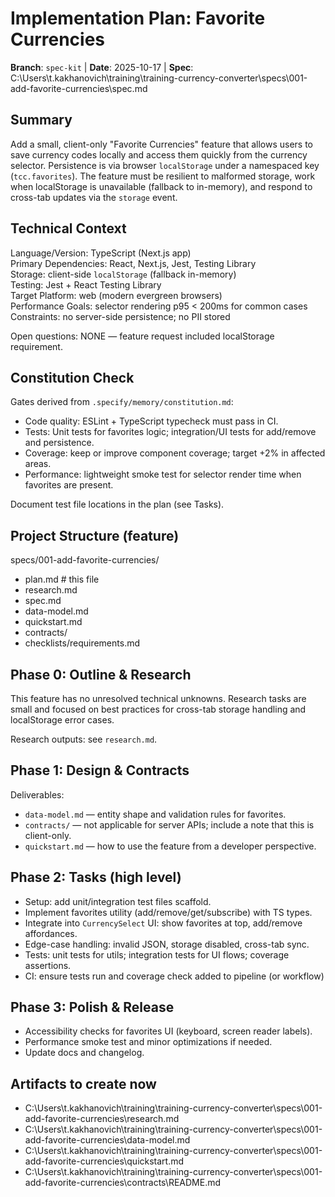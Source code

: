 # Implementation Plan: Favorite Currencies

**Branch**: `spec-kit` | **Date**: 2025-10-17 | **Spec**: C:\Users\t.kakhanovich\training\training-currency-converter\specs\001-add-favorite-currencies\spec.md

## Summary

Add a small, client-only "Favorite Currencies" feature that allows users to
save currency codes locally and access them quickly from the currency
selector. Persistence is via browser `localStorage` under a namespaced key
(`tcc.favorites`). The feature must be resilient to malformed storage, work
when localStorage is unavailable (fallback to in-memory), and respond to
cross-tab updates via the `storage` event.

## Technical Context

Language/Version: TypeScript (Next.js app)  
Primary Dependencies: React, Next.js, Jest, Testing Library  
Storage: client-side `localStorage` (fallback in-memory)  
Testing: Jest + React Testing Library  
Target Platform: web (modern evergreen browsers)  
Performance Goals: selector rendering p95 < 200ms for common cases  
Constraints: no server-side persistence; no PII stored  

Open questions: NONE — feature request included localStorage requirement.

## Constitution Check

Gates derived from `.specify/memory/constitution.md`:

- Code quality: ESLint + TypeScript typecheck must pass in CI.  
- Tests: Unit tests for favorites logic; integration/UI tests for add/remove
  and persistence.  
- Coverage: keep or improve component coverage; target +2% in affected
  areas.  
- Performance: lightweight smoke test for selector render time when
  favorites are present.

Document test file locations in the plan (see Tasks).

## Project Structure (feature)

specs/001-add-favorite-currencies/
- plan.md  # this file
- research.md
- spec.md
- data-model.md
- quickstart.md
- contracts/
- checklists/requirements.md

## Phase 0: Outline & Research

This feature has no unresolved technical unknowns. Research tasks are small
and focused on best practices for cross-tab storage handling and localStorage
error cases.

Research outputs: see `research.md`.

## Phase 1: Design & Contracts

Deliverables:

- `data-model.md` — entity shape and validation rules for favorites.  
- `contracts/` — not applicable for server APIs; include a note that this is
  client-only.  
- `quickstart.md` — how to use the feature from a developer perspective.  

## Phase 2: Tasks (high level)

- Setup: add unit/integration test files scaffold.  
- Implement favorites utility (add/remove/get/subscribe) with TS types.  
- Integrate into `CurrencySelect` UI: show favorites at top, add/remove
  affordances.  
- Edge-case handling: invalid JSON, storage disabled, cross-tab sync.  
- Tests: unit tests for utils; integration tests for UI flows; coverage
  assertions.  
- CI: ensure tests run and coverage check added to pipeline (or workflow)

## Phase 3: Polish & Release

- Accessibility checks for favorites UI (keyboard, screen reader labels).  
- Performance smoke test and minor optimizations if needed.  
- Update docs and changelog.

## Artifacts to create now

- C:\Users\t.kakhanovich\training\training-currency-converter\specs\001-add-favorite-currencies\research.md
- C:\Users\t.kakhanovich\training\training-currency-converter\specs\001-add-favorite-currencies\data-model.md
- C:\Users\t.kakhanovich\training\training-currency-converter\specs\001-add-favorite-currencies\quickstart.md
- C:\Users\t.kakhanovich\training\training-currency-converter\specs\001-add-favorite-currencies\contracts\README.md
